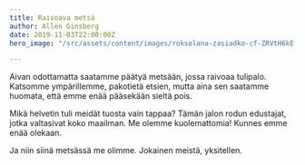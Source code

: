 ```yaml
---
title: Raivoava metsä
author: Allen Ginsberg
date: 2019-11-03T22:00:00Z
hero_image: "/src/assets/content/images/roksolana-zasiadko-cf-ZRVtH6kE-unsplash.jpg"

---
```

Aivan odottamatta saatamme päätyä metsään, jossa raivoaa tulipalo. Katsomme ympärillemme, pakotietä etsien, mutta aina sen saatamme huomata, että emme enää pääsekään sieltä pois.

Mikä helvetin tuli meidät tuosta vain tappaa? Tämän jalon rodun edustajat, jotka valtasivat koko maailman. Me olemme kuolemattomia! Kunnes emme enää olekaan.

Ja niin siinä metsässä me olimme. Jokainen meistä, yksitellen.
